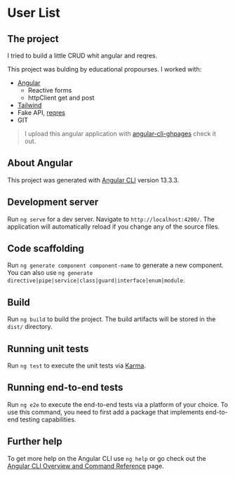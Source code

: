 # User List

## The project
I tried to build a little CRUD whit angular and reqres.

This project was bulding by educational propourses. I worked with:
- [Angular](https://github.com/angular/angular-cli)
    - Reactive forms
    - httpClient get and post
- [Tailwind](https://tailwindcss.com/)
- Fake API, [reqres](https://reqres.in/)
- GIT

> I upload this angular application with [angular-cli-ghpages](https://github.com/angular-schule/angular-cli-ghpages) check it out.


## About Angular
This project was generated with [Angular CLI](https://github.com/angular/angular-cli) version 13.3.3.

## Development server

Run `ng serve` for a dev server. Navigate to `http://localhost:4200/`. The application will automatically reload if you change any of the source files.

## Code scaffolding

Run `ng generate component component-name` to generate a new component. You can also use `ng generate directive|pipe|service|class|guard|interface|enum|module`.

## Build

Run `ng build` to build the project. The build artifacts will be stored in the `dist/` directory.

## Running unit tests

Run `ng test` to execute the unit tests via [Karma](https://karma-runner.github.io).

## Running end-to-end tests

Run `ng e2e` to execute the end-to-end tests via a platform of your choice. To use this command, you need to first add a package that implements end-to-end testing capabilities.

## Further help

To get more help on the Angular CLI use `ng help` or go check out the [Angular CLI Overview and Command Reference](https://angular.io/cli) page.
